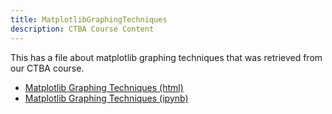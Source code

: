 ```yaml
---
title: MatplotlibGraphingTechniques
description: CTBA Course Content
---
```


This has a file about matplotlib graphing techniques that was retrieved from our CTBA course. 
- [Matplotlib Graphing Techniques (html)](MatplotlibGraphTechniques&GraphTypes.html)
- [Matplotlib Graphing Techniques (ipynb)](MatplotlibGraphTechniques&GraphTypes.ipynb)

